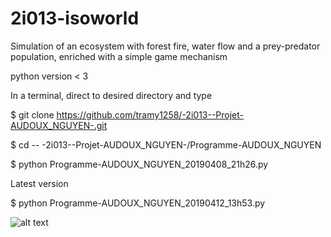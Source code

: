 # 2i013-isoworld
Simulation of an ecosystem with forest fire, water flow and a prey-predator population, enriched with a simple game mechanism

python version < 3

In a terminal, direct to desired directory and type

$ git clone https://github.com/tramy1258/-2i013--Projet-AUDOUX_NGUYEN-.git

$ cd -- -2i013--Projet-AUDOUX_NGUYEN-/Programme-AUDOUX_NGUYEN

$ python Programme-AUDOUX_NGUYEN_20190408_21h26.py

Latest version

$ python Programme-AUDOUX_NGUYEN_20190412_13h53.py

![alt text](https://github.com/tramy1258/isoworld_final/big.png?raw=true)
